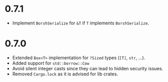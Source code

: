 # 0.7.1
- Implement `BorshSerialize` for `&T` if `T` implements `BorshSerialize`.

# 0.7.0

- Extended `Box<T>` implementation for `?Sized` types (`[T]`, `str`, ...).
- Added support for `std::borrow::Cow`
- Avoid silent integer casts since they can lead to hidden security issues.
- Removed `Cargo.lock` as it is advised for lib crates.


